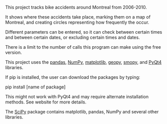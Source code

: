 This project tracks bike accidents around Montreal from 2006-2010. 

It shows where these accidents take place, marking them on a map of Montreal, and creating circles representing how frequently the occur.

Different parameters can be entered, so it can check between certain times and between certain dates, or excluding certain times and dates.

There is a limit to the number of calls this program can make using the free version.

This project uses the [pandas](http://pandas.pydata.org/pandas-docs/stable/install.html), [NumPy](http://www.scipy.org/scipylib/download.html), [matplotlib](http://matplotlib.org/faq/installing_faq.html), [geopy](https://pypi.python.org/pypi/geopy), [smopy](https://pypi.python.org/pypi/smopy), and [PyQt4](http://pyqt.sourceforge.net/Docs/PyQt4/installation.html) libraries.

If pip is installed, the user can download the packages by typing:

pip install [name of package]


This might not work with PyQt4 and may require alternate installation methods. See website for more details.

The [SciPy](https://www.scipy.org/install.html) package contains matplotlib, pandas, NumPy and several other libraries.
